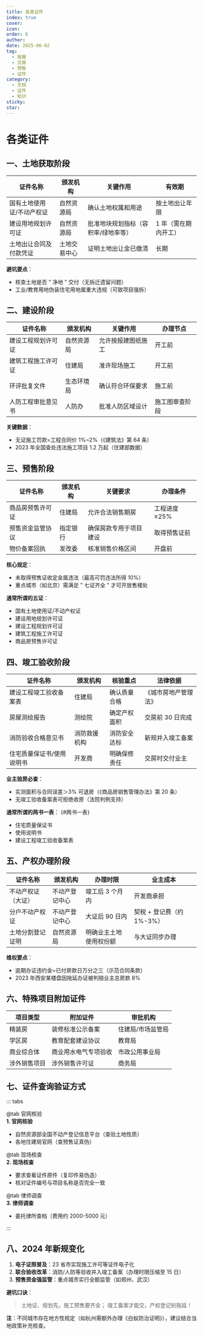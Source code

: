 ```yaml
---
title: 各类证件
index: true
cover: 
icon: 
order: 6
author: 
date: 2025-06-02
tag:
  - 按揭
  - 交房
  - 预售
  - 证件
category:
  - 文档
  - 证件
  - 知识
sticky: 
star: 
---
```


# 各类证件

## **一、土地获取阶段**

| **证件名称**      | **颁发机构** | **关键作用**           | **有效期**     |
| ------------- | -------- | ------------------ | ----------- |
| 国有土地使用证/不动产权证 | 自然资源局    | 确认土地权属和用途          | 按土地出让年限     |
| 建设用地规划许可证     | 自然资源局    | 批准地块规划指标（容积率/绿地率等） | 1 年（需在期内开工） |
| 土地出让合同及付款凭证   | 土地交易中心   | 证明土地出让金已缴清         | 长期          |

**避坑要点**：

- 核查土地是否 " 净地 " 交付（无拆迁遗留问题）
- 工业/教育用地伪装住宅用地属重大违规（可致项目强拆）

## **二、建设阶段**

| **证件名称**  | **颁发机构** | **关键作用**  | **办理节点** |
| --------- | -------- | --------- | -------- |
| 建设工程规划许可证 | 自然资源局    | 允许按报建图纸施工 | 开工前      |
| 建筑工程施工许可证 | 住建局      | 准许现场施工    | 开工前      |
| 环评批复文件    | 生态环境局    | 确认符合环保要求  | 施工前      |
| 人防工程审批意见书 | 人防办      | 批准人防区域设计  | 施工图审查阶段  |

**关键数据**：

- 无证施工罚款=工程合同价 1%~2%（《建筑法》第 64 条）
- 2023 年全国查处违法施工项目 1.2 万起（住建部数据）

## **三、预售阶段**

| **证件名称** | **颁发机构** | **关键要求**    | **办理条件** |
| -------- | -------- | ----------- | -------- |
| 商品房预售许可证 | 住建局      | 允许合法销售期房    | 工程进度≥25% |
| 预售资金监管协议 | 指定银行     | 确保房款专用于项目建设 | 取得预售证前   |
| 物价备案回执   | 发改委      | 核准销售价格区间    | 开盘前      |

**核心规定**：

- 未取得预售证收定金属违法（最高可罚违法所得 10%）
- 重点城市（如北京）需满足 " 七证齐全 " 才可开放售楼处

**通常所谓的五证**：

- 国有土地使用证/不动产权证
- 建设用地规划许可证
- 建设工程规划许可证
- 建筑工程施工许可证
- 商品房预售许可证

## **四、竣工验收阶段**

| **证件名称**      | **颁发机构** | **核验重点** | **法律依据**   |
| ------------- | -------- | -------- | ---------- |
| 建设工程竣工验收备案表   | 住建局      | 确认质量合格   | 《城市房地产管理法》 |
| 房屋测绘报告        | 测绘院      | 确定产权面积   | 交房前 30 日完成 |
| 消防验收合格意见书     | 消防救援机构   | 消防安全达标   | 新规并入竣工备案   |
| 住宅质量保证书/使用说明书 | 开发商      | 明确保修责任   | 交房时交付业主    |

**业主验房必查**：

- 实测面积与合同误差＞3% 可退房（《商品房销售管理办法》第 20 条）
- 无竣工验收备案表可拒绝收房（法院判例支持）

**通常所谓的两书一表**： {#两书一表}

- 住宅质量保证书
- 使用说明书
- 建设工程竣工验收备案表

## **五、产权办理阶段**

|**证件名称**|**颁发机构**|**办理时限**|**业主成本**|
|---|---|---|---|
|不动产权证（大证）|不动产登记中心|竣工后 3 个月内|开发商承担|
|分户不动产权证|不动产登记中心|大证后 90 日内|契税 + 登记费（约 1%-3%）|
|土地分割登记证明|自然资源局|明确业主土地使用权份额|与大证同步办理|

**维权要点**：

- 逾期办证违约金=已付房款日万分之三（示范合同条款）
- 2023 年西安某楼盘因拖延办证被判赔业主总房款 8%

## **六、特殊项目附加证件**

|**项目类型**|**附加证件**|**审批机构**|
|---|---|---|
|精装房|装修标准公示备案|住建局/市场监管局|
|学区房|教育配套建设协议|教育局|
|商业综合体|商业用水电气专项验收|市政公用事业局|
|涉外销售项目|涉外销售许可证|商务局|

## **七、证件查询验证方式**

::: tabs

@tab 官网核验  
**1. 官网核验**

- 自然资源部全国不动产登记信息平台（查验土地性质）
- 各地住建局官网（查预售证真伪）

@tab 现场核查  
**2. 现场核查**

- 要求查看证件原件（复印件易伪造）
- 核对证件编号与项目名称是否完全一致

@tab 律师调查  
**3. 律师调查**

- 委托律所查档（费用约 2000-5000 元）

:::

## **八、2024 年新规变化**

1. **电子证照普及**：23 省市实现施工许可等证件电子化
2. **联合验收改革**：消防/人防等验收并入竣工备案（办理时限压缩至 15 日）
3. **预售资金强监管**：重点城市实行全额监管（如郑州、武汉）

**避坑口诀**：

> 土地证、规划先，施工预售要齐全； 竣工备案才能交，产权登记别拖延！

**注**：不同城市存在地方性规定（如杭州需额外办理《白蚁防治证明》），建议结合当地政策补充核查。
